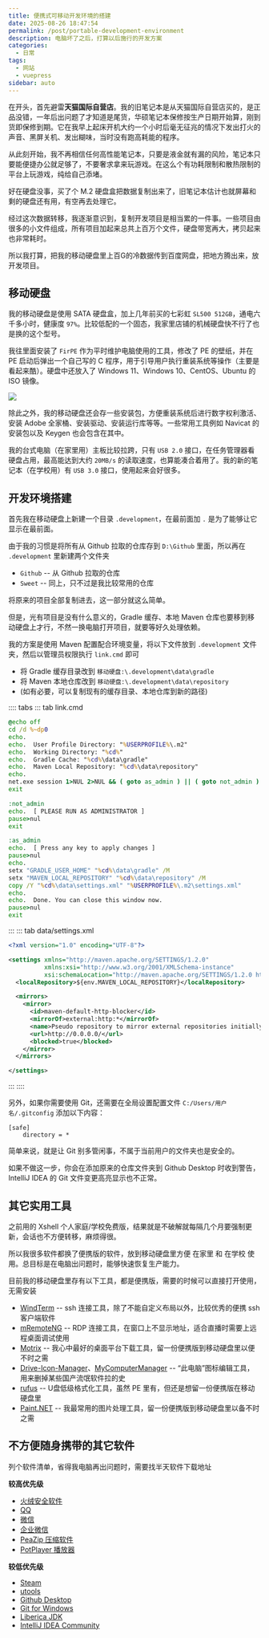 ```yaml
---
title: 便携式可移动开发环境的搭建
date: 2025-08-26 18:47:54
permalink: /post/portable-development-environment
description: 电脑坏了之后，打算以后施行的开发方案
categories: 
  - 日常
tags: 
  - 网站
  - vuepress
sidebar: auto
---
```


在开头，首先避雷**天猫国际自营店**。我的旧笔记本是从天猫国际自营店买的，是正品没错，一年后出问题了才知道是尾货，华硕笔记本保修按生产日期开始算，刚到货即保修到期。它在我早上起床开机大约一个小时后毫无征兆的情况下发出打火的声音、黑屏关机、发出糊味，当时没有跑高耗能的程序。

从此刻开始，我不再相信任何高性能笔记本，只要是液金就有漏的风险，笔记本只要能便捷办公就足够了，不要奢求拿来玩游戏。在这么个有功耗限制和散热限制的平台上玩游戏，纯给自己添堵。

好在硬盘没事，买了个 M.2 硬盘盒把数据复制出来了，旧笔记本估计也就屏幕和剩的硬盘还有用，有空再去处理它。

经过这次数据转移，我逐渐意识到，复制开发项目是相当累的一件事。一些项目由很多的小文件组成，所有项目加起来总共上百万个文件，硬盘带宽再大，拷贝起来也非常耗时。

所以我打算，把我的移动硬盘里上百G的冷数据传到百度网盘，把地方腾出来，放开发项目。

## 移动硬盘

我的移动硬盘是使用 SATA 硬盘盒，加上几年前买的七彩虹 `SL500 512GB`，通电六千多小时，健康度 `97%`。比较低配的一个固态，我家里店铺的机械硬盘快不行了也是换的这个型号。

我往里面安装了 `FirPE` 作为平时维护电脑使用的工具，修改了 PE 的壁纸，并在 PE 启动后弹出一个自己写的 C 程序，用于引导用户执行重装系统等操作（主要是看起来酷）。硬盘中还放入了 Windows 11、Windows 10、CentOS、Ubuntu 的 ISO 镜像。

![](https://pic1.imgdb.cn/item/68ad97cf58cb8da5c852a421.png)

除此之外，我的移动硬盘还会存一些安装包，方便重装系统后进行数字权利激活、安装 Adobe 全家桶、安装驱动、安装运行库等等。一些常用工具例如 Navicat 的安装包以及 Keygen 也会包含在其中。

我的台式电脑（在家里用）主板比较拉跨，只有 `USB 2.0` 接口，在任务管理器看硬盘占用，最高能达到大约 `20MB/s` 的读取速度，也算能凑合着用了。我的新的笔记本（在学校用）有 `USB 3.0` 接口，使用起来会好很多。

## 开发环境搭建

首先我在移动硬盘上新建一个目录 `.development`，在最前面加 `.` 是为了能够让它显示在最前面。

由于我的习惯是将所有从 Github 拉取的仓库存到 `D:\Github` 里面，所以再在 `.development` 里新建两个文件夹
+ `Github` -- 从 Github 拉取的仓库
+ `Sweet` -- 同上，只不过是我比较常用的仓库

将原来的项目全部复制进去，这一部分就这么简单。

但是，光有项目是没有什么意义的，Gradle 缓存、本地 Maven 仓库也要移到移动硬盘上才行，不然一换电脑打开项目，就要等好久处理依赖。

我的方案是使用 Maven 配置配合环境变量，将以下文件放到 `.development` 文件夹，然后以管理员权限执行 `link.cmd` 即可
+ 将 Gradle 缓存目录改到 `移动硬盘:\.development\data\gradle`
+ 将 Maven 本地仓库改到 `移动硬盘:\.development\data\repository`
+ (如有必要，可以复制现有的缓存目录、本地仓库到新的路径)

:::: tabs
::: tab link.cmd

```bat
@echo off
cd /d %~dp0
echo.
echo.  User Profile Directory: "%USERPROFILE%\.m2"
echo.  Working Directory: "%cd%"
echo.  Gradle Cache: "%cd%\data\gradle"
echo.  Maven Local Repository: "%cd%\data\repository"
echo.
net.exe session 1>NUL 2>NUL && ( goto as_admin ) || ( goto not_admin )
exit

:not_admin
echo.  [ PLEASE RUN AS ADMINISTRATOR ]
pause>nul
exit

:as_admin
echo.  [ Press any key to apply changes ]
pause>nul
echo.
setx "GRADLE_USER_HOME" "%cd%\data\gradle" /M
setx "MAVEN_LOCAL_REPOSITORY" "%cd%\data\repository" /M
copy /Y "%cd%\data\settings.xml" "%USERPROFILE%\.m2\settings.xml"
echo.
echo.  Done. You can close this window now.
pause>nul
exit

```

:::
::: tab data/settings.xml

```xml
<?xml version="1.0" encoding="UTF-8"?>

<settings xmlns="http://maven.apache.org/SETTINGS/1.2.0"
          xmlns:xsi="http://www.w3.org/2001/XMLSchema-instance"
          xsi:schemaLocation="http://maven.apache.org/SETTINGS/1.2.0 https://maven.apache.org/xsd/settings-1.2.0.xsd">
  <localRepository>${env.MAVEN_LOCAL_REPOSITORY}</localRepository>

  <mirrors>
    <mirror>
      <id>maven-default-http-blocker</id>
      <mirrorOf>external:http:*</mirrorOf>
      <name>Pseudo repository to mirror external repositories initially using HTTP.</name>
      <url>http://0.0.0.0/</url>
      <blocked>true</blocked>
    </mirror>
  </mirrors>

</settings>
```

:::
::::

另外，如果你需要使用 Git，还需要在全局设置配置文件 `C:/Users/用户名/.gitconfig` 添加以下内容：
```
[safe]
    directory = *
```
简单来说，就是让 Git 别多管闲事，不属于当前用户的文件夹也是安全的。

如果不做这一步，你会在添加原来的仓库文件夹到 Github Desktop 时收到警告，IntelliJ IDEA 的 Git 文件变更高亮显示也不正常。

## 其它实用工具

之前用的 Xshell 个人家庭/学校免费版，结果就是不破解就每隔几个月要强制更新，会话也不方便转移，麻烦得很。

所以我很多软件都换了便携版的软件，放到移动硬盘里方便 在家里 和 在学校 使用。总目标是在电脑出问题时，能够快速恢复生产能力。

目前我的移动硬盘里存有以下工具，都是便携版，需要的时候可以直接打开使用，无需安装
+ [WindTerm](https://github.com/kingToolbox/WindTerm/releases) -- ssh 连接工具，除了不能自定义布局以外，比较优秀的便携 ssh 客户端软件
+ [mRemoteNG](https://github.com/mRemoteNG/mRemoteNG/releases) -- RDP 连接工具，在窗口上不显示地址，适合直播时需要上远程桌面调试使用
+ [Motrix](https://motrix.app/zh-CN/) -- 我心中最好的桌面平台下载工具，留一份便携版到移动硬盘里以便不时之需
+ [Drive-Icon-Manager](https://github.com/Return-Log/Drive-Icon-Manager/releases)、[MyComputerManager](https://github.com/1357310795/MyComputerManager/releases) -- “此电脑”图标编辑工具，用来删掉某些国产流氓软件拉的史
+ [rufus](https://rufus.ie/zh) -- U盘低级格式化工具，虽然 PE 里有，但还是想留一份便携版在移动硬盘里
+ [Paint.NET](https://github.com/paintdotnet/release/releases/latest) -- 我最常用的图片处理工具，留一份便携版到移动硬盘里以备不时之需

## 不方便随身携带的其它软件

列个软件清单，省得我电脑再出问题时，需要找半天软件下载地址

**较高优先级**
+ [火绒安全软件](https://www.huorong.cn/person)
+ [QQ](https://im.qq.com/pcqq/index.shtml)
+ [微信](https://pc.weixin.qq.com/)
+ [企业微信](https://work.weixin.qq.com/#indexDownload)
+ [PeaZip 压缩软件](https://peazip.github.io/peazip-64bit.html)
+ [PotPlayer 播放器](https://potplayer.org/category-3.html)

**较低优先级**
+ [Steam](https://store.steampowered.com/about/)
+ [utools](https://www.u-tools.cn/download/)
+ [Github Desktop](https://desktop.github.com/download/)
+ [Git for Windows](https://gitforwindows.org/)
+ [Liberica JDK](http://bell-sw.com/pages/downloads)
+ [IntelliJ IDEA Community](https://www.jetbrains.com/zh-cn/idea/download/#community-edition)
